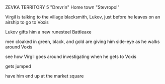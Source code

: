 ZEVKA TERRITORY 5
"Drevrin"
Home town
"Stevropol"

Virgil is talking to the village blacksmith, Lukov, just before he leaves on an airship to go to Voxis

Lukov gifts him a new runesteel Battleaxe

men cloaked in green, black, and gold are giving him side-eye as he walks around Voxis

see how Virgil goes around investigating when he gets to Voxis

gets jumped

have him end up at the market square